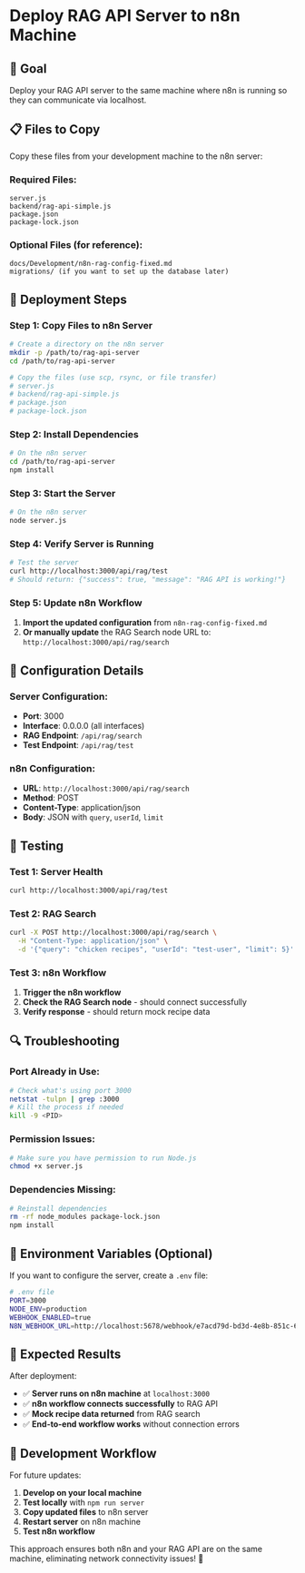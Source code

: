 # Deploy RAG API Server to n8n Machine

## 🎯 **Goal**
Deploy your RAG API server to the same machine where n8n is running so they can communicate via localhost.

## 📋 **Files to Copy**

Copy these files from your development machine to the n8n server:

### **Required Files:**
```
server.js
backend/rag-api-simple.js
package.json
package-lock.json
```

### **Optional Files (for reference):**
```
docs/Development/n8n-rag-config-fixed.md
migrations/ (if you want to set up the database later)
```

## 🚀 **Deployment Steps**

### **Step 1: Copy Files to n8n Server**
```bash
# Create a directory on the n8n server
mkdir -p /path/to/rag-api-server
cd /path/to/rag-api-server

# Copy the files (use scp, rsync, or file transfer)
# server.js
# backend/rag-api-simple.js
# package.json
# package-lock.json
```

### **Step 2: Install Dependencies**
```bash
# On the n8n server
cd /path/to/rag-api-server
npm install
```

### **Step 3: Start the Server**
```bash
# On the n8n server
node server.js
```

### **Step 4: Verify Server is Running**
```bash
# Test the server
curl http://localhost:3000/api/rag/test
# Should return: {"success": true, "message": "RAG API is working!"}
```

### **Step 5: Update n8n Workflow**
1. **Import the updated configuration** from `n8n-rag-config-fixed.md`
2. **Or manually update** the RAG Search node URL to: `http://localhost:3000/api/rag/search`

## 🔧 **Configuration Details**

### **Server Configuration:**
- **Port**: 3000
- **Interface**: 0.0.0.0 (all interfaces)
- **RAG Endpoint**: `/api/rag/search`
- **Test Endpoint**: `/api/rag/test`

### **n8n Configuration:**
- **URL**: `http://localhost:3000/api/rag/search`
- **Method**: POST
- **Content-Type**: application/json
- **Body**: JSON with `query`, `userId`, `limit`

## 🧪 **Testing**

### **Test 1: Server Health**
```bash
curl http://localhost:3000/api/rag/test
```

### **Test 2: RAG Search**
```bash
curl -X POST http://localhost:3000/api/rag/search \
  -H "Content-Type: application/json" \
  -d '{"query": "chicken recipes", "userId": "test-user", "limit": 5}'
```

### **Test 3: n8n Workflow**
1. **Trigger the n8n workflow**
2. **Check the RAG Search node** - should connect successfully
3. **Verify response** - should return mock recipe data

## 🔍 **Troubleshooting**

### **Port Already in Use:**
```bash
# Check what's using port 3000
netstat -tulpn | grep :3000
# Kill the process if needed
kill -9 <PID>
```

### **Permission Issues:**
```bash
# Make sure you have permission to run Node.js
chmod +x server.js
```

### **Dependencies Missing:**
```bash
# Reinstall dependencies
rm -rf node_modules package-lock.json
npm install
```

## 📝 **Environment Variables (Optional)**

If you want to configure the server, create a `.env` file:
```bash
# .env file
PORT=3000
NODE_ENV=production
WEBHOOK_ENABLED=true
N8N_WEBHOOK_URL=http://localhost:5678/webhook/e7acd79d-bd3d-4e8b-851c-6e93f06ccfa1
```

## 🎯 **Expected Results**

After deployment:
- ✅ **Server runs on n8n machine** at `localhost:3000`
- ✅ **n8n workflow connects successfully** to RAG API
- ✅ **Mock recipe data returned** from RAG search
- ✅ **End-to-end workflow works** without connection errors

## 🔄 **Development Workflow**

For future updates:
1. **Develop on your local machine**
2. **Test locally** with `npm run server`
3. **Copy updated files** to n8n server
4. **Restart server** on n8n machine
5. **Test n8n workflow**

This approach ensures both n8n and your RAG API are on the same machine, eliminating network connectivity issues! 🚀
